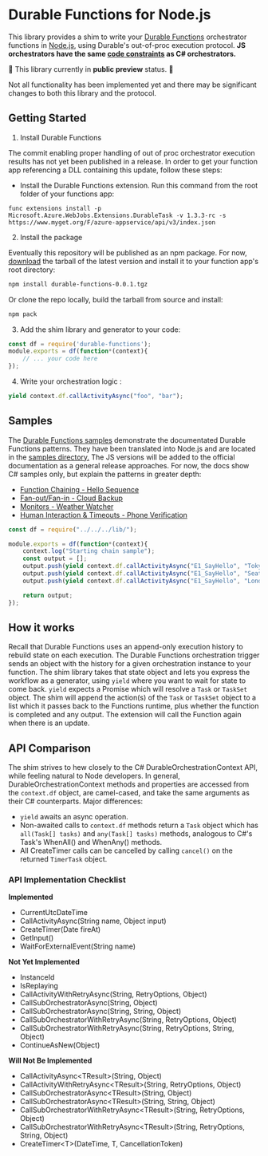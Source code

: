 # Durable Functions for Node.js

This library provides a shim to write your [Durable Functions](https://docs.microsoft.com/en-us/azure/azure-functions/durable-functions-overview) orchestrator functions in [Node.js](https://docs.microsoft.com/en-us/azure/azure-functions/functions-reference-node), using Durable's out-of-proc execution protocol. **JS orchestrators have the same [code constraints](https://docs.microsoft.com/en-us/azure/azure-functions/durable-functions-checkpointing-and-replay#orchestrator-code-constraints) as C# orchestrators.**

🚧 This library currently in **public preview** status. 🚧

Not all functionality has been implemented yet and there may be significant changes to both this library and the protocol.

## Getting Started

1. Install Durable Functions

The commit enabling proper handling of out of proc orchestrator execution results has not yet been published in a release. In order to get your function app referencing a DLL containing this update, follow these steps:

* Install the Durable Functions extension. Run this command from the root folder of your functions app:
```
func extensions install -p Microsoft.Azure.WebJobs.Extensions.DurableTask -v 1.3.3-rc -s https://www.myget.org/F/azure-appservice/api/v3/index.json
```

2. Install the package

Eventually this repository will be published as an npm package. For now, [download](https://durablejspreview.blob.core.windows.net/durable-functions-preview-0-0-1/durable-functions-0.0.1.tgz) the tarball of the latest version and install it to your function app's root directory:

```bash
npm install durable-functions-0.0.1.tgz
```

Or clone the repo locally, build the tarball from source and install:

```bash
npm pack
```

3. Add the shim library and generator to your code:

```javascript
const df = require('durable-functions');
module.exports = df(function*(context){
    // ... your code here
});
```

4. Write your orchestration logic :
```javascript
yield context.df.callActivityAsync("foo", "bar");
```

## Samples

The [Durable Functions samples](https://docs.microsoft.com/en-us/azure/azure-functions/durable-functions-install) demonstrate the documentated Durable Functions patterns. They have been translated into Node.js and are located in the [samples directory.](./test/sample/) The JS versions will be added to the official documentation as a general release approaches. For now, the docs show C# samples only, but explain the patterns in greater depth:

* [Function Chaining - Hello Sequence](https://docs.microsoft.com/en-us/azure/azure-functions/durable-functions-sequence)
* [Fan-out/Fan-in - Cloud Backup](https://docs.microsoft.com/en-us/azure/azure-functions/durable-functions-cloud-backup)
* [Monitors - Weather Watcher](https://docs.microsoft.com/en-us/azure/azure-functions/durable-functions-monitor)
* [Human Interaction & Timeouts - Phone Verification](https://docs.microsoft.com/en-us/azure/azure-functions/durable-functions-phone-verification)

```javascript
const df = require("../../../lib/");

module.exports = df(function*(context){
    context.log("Starting chain sample");
    const output = [];
    output.push(yield context.df.callActivityAsync("E1_SayHello", "Tokyo"));
    output.push(yield context.df.callActivityAsync("E1_SayHello", "Seattle"));
    output.push(yield context.df.callActivityAsync("E1_SayHello", "London"));

    return output;
});
```

## How it works

Recall that Durable Functions uses an append-only execution history to rebuild state on each execution. The Durable Functions orchestration trigger sends an object with the history for a given orchestration instance to your function. The shim library takes that state object and lets you express the workflow as a generator, using `yield` where you want to wait for state to come back. `yield` expects a Promise which will resolve a `Task` or `TaskSet` object. The shim will append the action(s) of the `Task` or `TaskSet` object to a list which it passes back to the Functions runtime, plus whether the function is completed and any output. The extension will call the Function again when there is an update.

## API Comparison

The shim strives to hew closely to the C# DurableOrchestrationContext API, while feeling natural to Node developers. In general, DurableOrchestrationContext methods and properties are accessed from the `context.df` object, are camel-cased, and take the same arguments as their C# counterparts. Major differences:

* `yield` awaits an async operation.
* Non-awaited calls to `context.df` methods return a `Task` object which has `all(Task[] tasks)` and `any(Task[] tasks)` methods, analogous to C#'s Task's WhenAll() and WhenAny() methods.
* All CreateTimer calls can be cancelled by calling `cancel()` on the returned `TimerTask` object.

### API Implementation Checklist
**Implemented**
* CurrentUtcDateTime
* CallActivityAsync(String name, Object input)
* CreateTimer(Date fireAt)
* GetInput()
* WaitForExternalEvent(String name)

**Not Yet Implemented**
* InstanceId
* IsReplaying
* CallActivityWithRetryAsync(String, RetryOptions, Object)
* CallSubOrchestratorAsync(String, Object)
* CallSubOrchestratorAsync(String, String, Object)
* CallSubOrchestratorWithRetryAsync(String, RetryOptions, Object)
* CallSubOrchestratorWithRetryAsync(String, RetryOptions, String, Object)
* ContinueAsNew(Object)

**Will Not Be Implemented**
* CallActivityAsync\<TResult\>(String, Object)
* CallActivityWithRetryAsync\<TResult\>(String, RetryOptions, Object)
* CallSubOrchestratorAsync\<TResult\>(String, Object)
* CallSubOrchestratorAsync\<TResult\>(String, String, Object)
* CallSubOrchestratorWithRetryAsync\<TResult\>(String, RetryOptions, Object)
* CallSubOrchestratorWithRetryAsync\<TResult\>(String, RetryOptions, String, Object)
* CreateTimer\<T\>(DateTime, T, CancellationToken)

